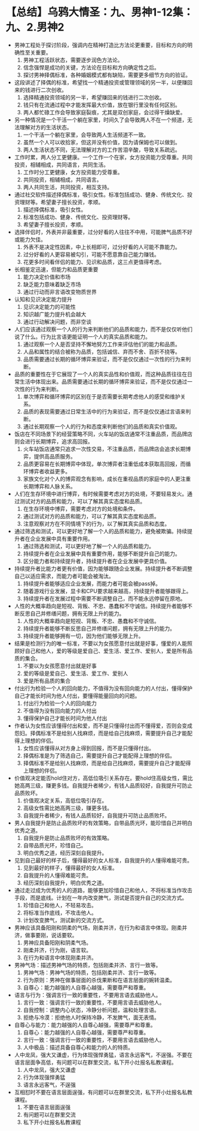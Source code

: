 # 【总结】乌鸦大情圣：九、男神1-12集：九、2.男神2

-   男神工程处于探讨阶段，强调内在精神打造比方法论更重要，目标和方向的明确性至关重要。
    1.  男神工程活跃状态，需要逐步润色方法论。
    2.  信念强悍是成功的关键，方法论在目标和方向确定性之后。
    3.  探讨男神择偶标准，各种婚姻模式都有缺陷，需要更多细节方向的验证。
-   这段讲述了择偶的标准，希望找一个精通投资或管理领域的另一半，以便赚回来的钱进行二次创收。
    1.  选择精通投资领域的另一半，希望赚回来的钱进行二次创收。
    2.  钱只有在流通过程中才能发挥最大价值，放在银行里没有任何区别。
    3.  两人都忙碌工作会导致家庭裂痕，尤其是双创家庭，会过得干燥缺爱。
-   另一种情况是一个干活一个躺在家里，时间久了会导致两人不在一个频道，无法理解对方的生活状态。
    1.  一个干活一个躺在家里，会导致两人生活频道不一致。
    2.  虽然一个人可以收拾家，但这并没有价值，因为请保姆也可以做到。
    3.  两人生活状态不同，无法理解对方的工作苦泪辛酸，导致关系疏远。
-   工作时累，两人分工更健康。一个工作一个在家，女方投资能力受尊重。共同投资，相辅相成，共同语言，共同生活。
    1.  工作时分工更健康，女方投资能力受尊重。
    2.  共同投资，相辅相成，共同语言。
    3.  两人共同生活，共同投资，相互支持。
-   通过社交软件描述择偶标准，吸引女性。标准包括成功、健身、传统文化、投资理财等。希望妻子擅长投资，孝顺。
    1.  描述择偶标准，吸引女性。
    2.  标准包括成功、健身、传统文化、投资理财等。
    3.  希望妻子擅长投资，孝顺。
-   选择伴侣时，外表并非最重要，过分好看的人往往不中用，可能脾气品质不好或能力欠佳。
    1.  外表不是决定性因素，中上长相即可，过分好看的人可能不靠能力。
    2.  过分好看的人更容易被勾引，可能不愿意靠自己能力赚钱。
    3.  花更多时间看伴侣的能力、见识和品质，这三点更值得考虑。
-   长相鉴定迅速，但能力和品质更重要
    1.  能力决定价值和市场
    2.  缺乏能力意味着缺乏市场
    3.  通过行动而非言语改变物质世界
-   认知和见识决定能力提升
    1.  见识决定能力的可能性
    2.  知识越广能力提升机会越大
    3.  通过行动解决问题，而非空谈
-   人们应该通过观察一个人的行为来判断他们的品质和能力，而不是仅仅听他们说了什么。行为比言语更能证明一个人的真实品质和能力。
    1.  通过观察一个人是否坚持不懈地努力工作来评估他们的能力和品质。
    2.  人品和属性的结合被称为品质，包括诚信、弃而不舍、百折不挠等。
    3.  品质需要通过长期的循环博弈来验证，而不是仅仅通过一次性的行为来判断。
-   品质的重要性在于它展现了一个人的真实品性和价值观，而这种品质往往在日常生活中体现出来。品质需要通过长期的循环博弈来验证，而不是仅仅通过一次性的行为来判断。
    1.  单次博弈和循环博弈的区别在于是否需要长期考虑他人的感受和维护关系。
    2.  品质的表现需要通过日常生活中的行为来验证，而不是仅仅通过言语来判断。
    3.  通过长期观察一个人的行为和态度来判断他们的品质和真实价值观。
-   饭店在不同场景下的经营策略不同，火车站的饭店通常不注重品质，而品牌店则会进行长期博弈，追求高回报。
    1.  火车站饭店通常只追求一次性交易，不注重品质，而品牌店会追求长期博弈，提供高品质服务。
    2.  品质更容易在长期博弈中体现，单次博弈者注重低成本获取高回报，而循环博弈者收益更多。
    3.  家族文化对个人的博弈观念有影响，成长在重视品质的家庭中的人更注重长期博弈和人脉关系。
-   人们在生存环境中进行博弈，有时候需要考虑对方的处境，不要轻易发火。通过测试对方的品质和能力，可以了解其真实态度和品质。
    1.  在生存环境中博弈，需要考虑对方的处境和条件。
    2.  通过测试对方的品质和能力，可以了解其真实态度和品质。
    3.  注意观察对方在不同情境下的行为，以了解其真实品质和态度。
-   通过筛选和测试，可以更好地了解一个人的品质和能力，避免被欺骗。持续提升者在企业发展中具有重要作用。
    1.  通过筛选和测试，可以更好地了解一个人的品质和能力。
    2.  持续提升者在企业发展中具有重要作用，能够不断提升自己的能力。
    3.  区分能力者和持续提升者，持续提升者在企业发展中更具价值。
-   持续提升者比能力者更有价值，因为能够跟随企业发展。持续提升者不断调整自己以适应需求，而能力者可能会被淘汰。
    1.  持续提升者能够适应企业发展，而能力者可能会被pass掉。
    2.  随着游戏行业发展，显卡和CPU要求越来越高，持续提升者能够跟得上。
    3.  持续提升者在发展过程中需要不断调整自己，而不能永远停留在原地。
-   人性的大概率趋向是短视、背叛、不忠、愚蠢和不守诚信。持续提升者能够不断反思自己并修缮问题，拥有无限上升的能力。
    1.  人性的大概率趋向是短视、背叛、不忠、愚蠢和不守诚信。
    2.  持续提升者能够不断反思自己并修缮问题，拥有无限上升的能力。
    3.  持续提升者能够拥有一切，因为他们能够无限上升。
-   结果是检测行为的唯一标准，不要以为女孩愿意付出就是好事，懂爱的人能照顾好自己和他人，爱的等级是爱自己、爱生活、爱工作、爱别人，爱是所有品质的集合。
    1.  不要以为女孩愿意付出就是好事
    2.  爱的等级是爱自己、爱生活、爱工作、爱别人
    3.  爱是所有品质的集合
-   付出行为检验一个人的回向能力，不值得为没有回向能力的人付出，懂得保护自己才能长时间为他人付出，要懂得能量回向的问题。
    1.  付出行为检验一个人的回向能力
    2.  不值得为没有回向能力的人付出
    3.  懂得保护自己才能长时间为他人付出
-   作者认为女性应该懂得付出和爱，而不是只懂得付出而不懂得爱，否则会变成怨妇。择偶标准不是给别人找麻烦，而是给自己找麻烦，需要提升自己才能配得上理想的伴侣。
    1.  女性应该懂得从对方身上得到回报，而不是只懂得付出。
    2.  择偶标准是为了筛选自己，需要提升自己才能配得上理想的伴侣。
    3.  择偶标准不是给别人找麻烦，而是给自己找麻烦，需要提升自己才能配得上理想的伴侣。
-   价值观决定能否hold住对方，高低位吸引关系存在。要hold住高级女性，需比她高两三级，赚更多钱。自我提升者稀少，有钱人品质较好，自我提升可防止品质败坏。
    1.  价值观决定关系，高低位吸引存在。
    2.  高级女性需比她高两三级，赚更多钱。
    3.  自我提升者稀少，有钱人品质较好，自我提升可防止品质败坏。
-   男人自我提升是防止品质败坏的有效策略，自带品质光环，能珍惜自己并明白优秀之道。
    1.  自我提升是防止品质败坏的有效策略。
    2.  自带品质光环，珍惜自己。
    3.  明白优秀之道，经历深刻自我提升。
-   见到自己最好的样子后，懂得最好的女人标准，自我提升的人懂得难能可贵。
    1.  见到最好的样子，懂得最好的女人标准。
    2.  自我提升的人懂得难能可贵。
    3.  经历深刻自我提升，明白优秀之道。
-   通过走过成为优秀的人的道路，能够更加珍惜自己和他人，不将标准当作攻击手段，而是底线。计划在一年内改变脾气，测试是否提升自己的交流方式。
    1.  珍惜自己和他人，不轻易攻击。
    2.  将标准当作底线，不攻击他人。
    3.  计划改变脾气，测试新的交流方式。
-   男神应该具备阳刚和阴柔的气场，刚柔并济，在行为和语言中体现。刚柔并济，做事要刚，说话要软。
    1.  男神应具备阳刚和阴柔气场。
    2.  刚柔并济，行为刚，语言软。
    3.  在行为和语言中体现刚柔并济。
-   男神气场：描述男神气场的特质，包括刚柔并济、言行一致等。
    1.  男神气场：男神气场的特质，包括刚柔并济、言行一致等。
    2.  行为原则：男神在做事层面的杀伐果断和在语言层面的婉转温柔。
    3.  自尊心：能力越强的人自尊心越强，需要尊严和尊重。
-   语言与行为：强调言行一致的重要性，不要用言语去威胁他人。
    1.  言行一致：强调言行一致的重要性，不要用言语去威胁他人。
    2.  自我控制：调整内心状态，冷静分析问题，温和处理言语。
    3.  拒绝与冷漠：拒绝他人时保持冷静，不发脾气，面无表情。
-   自尊心与能力：能力越强的人自尊心越强，需要尊严和尊重。
    1.  自尊心：能力越强的人自尊心越强，需要尊严和尊重。
    2.  言行一致：强调言行一致的重要性，不要用言语去威胁他人。
    3.  人中极品：描述具备自尊心和能力的人的特质。
-   人中龙凤，强大又谦虚，行为体现强悍勇猛，语言永远客气，不逞强。不要在语言层面争高低，有问题可以在群里交流，私下开小灶报名私教课程。
    1.  人中龙凤，强大又谦虚
    2.  行为体现强悍勇猛
    3.  语言永远客气，不逞强
-   互相怼时不要在语言层面逞强，有问题可以在群里交流，私下开小灶报名私教课程。
    1.  不要在语言层面逞强
    2.  有问题可以在群里交流
    3.  私下开小灶报名私教课程